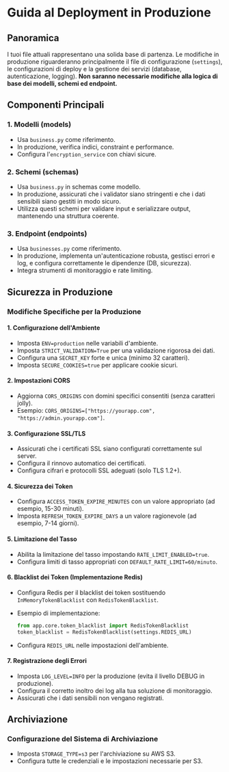 # Guida al Deployment in Produzione

## Panoramica

I tuoi file attuali rappresentano una solida base di partenza. Le modifiche in produzione riguarderanno principalmente il file di configurazione (`settings`), le configurazioni di deploy e la gestione dei servizi (database, autenticazione, logging). **Non saranno necessarie modifiche alla logica di base dei modelli, schemi ed endpoint.**

## Componenti Principali

### 1. Modelli (models)

- Usa `business.py` come riferimento.
- In produzione, verifica indici, constraint e performance.
- Configura l'`encryption_service` con chiavi sicure.

### 2. Schemi (schemas)

- Usa `business.py` in schemas come modello.
- In produzione, assicurati che i validator siano stringenti e che i dati sensibili siano gestiti in modo sicuro.
- Utilizza questi schemi per validare input e serializzare output, mantenendo una struttura coerente.

### 3. Endpoint (endpoints)

- Usa `businesses.py` come riferimento.
- In produzione, implementa un'autenticazione robusta, gestisci errori e log, e configura correttamente le dipendenze (DB, sicurezza).
- Integra strumenti di monitoraggio e rate limiting.

## Sicurezza in Produzione

### Modifiche Specifiche per la Produzione

#### 1. Configurazione dell'Ambiente

- Imposta `ENV=production` nelle variabili d'ambiente.
- Imposta `STRICT_VALIDATION=True` per una validazione rigorosa dei dati.
- Configura una `SECRET_KEY` forte e unica (minimo 32 caratteri).
- Imposta `SECURE_COOKIES=true` per applicare cookie sicuri.

#### 2. Impostazioni CORS

- Aggiorna `CORS_ORIGINS` con domini specifici consentiti (senza caratteri jolly).
- Esempio: `CORS_ORIGINS=["https://yourapp.com", "https://admin.yourapp.com"]`.

#### 3. Configurazione SSL/TLS

- Assicurati che i certificati SSL siano configurati correttamente sul server.
- Configura il rinnovo automatico dei certificati.
- Configura cifrari e protocolli SSL adeguati (solo TLS 1.2+).

#### 4. Sicurezza dei Token

- Configura `ACCESS_TOKEN_EXPIRE_MINUTES` con un valore appropriato (ad esempio, 15-30 minuti).
- Imposta `REFRESH_TOKEN_EXPIRE_DAYS` a un valore ragionevole (ad esempio, 7-14 giorni).

#### 5. Limitazione del Tasso

- Abilita la limitazione del tasso impostando `RATE_LIMIT_ENABLED=true`.
- Configura limiti di tasso appropriati con `DEFAULT_RATE_LIMIT=60/minuto`.

#### 6. Blacklist dei Token (Implementazione Redis)

- Configura Redis per il blacklist dei token sostituendo `InMemoryTokenBlacklist` con `RedisTokenBlacklist`.
- Esempio di implementazione:

    ```python
    from app.core.token_blacklist import RedisTokenBlacklist
    token_blacklist = RedisTokenBlacklist(settings.REDIS_URL)
    ```

- Configura `REDIS_URL` nelle impostazioni dell'ambiente.

#### 7. Registrazione degli Errori

- Imposta `LOG_LEVEL=INFO` per la produzione (evita il livello DEBUG in produzione).
- Configura il corretto inoltro dei log alla tua soluzione di monitoraggio.
- Assicurati che i dati sensibili non vengano registrati.

## Archiviazione

### Configurazione del Sistema di Archiviazione

- Imposta `STORAGE_TYPE=s3` per l'archiviazione su AWS S3.
- Configura tutte le credenziali e le impostazioni necessarie per S3.
